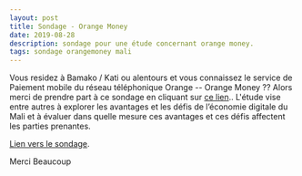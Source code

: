 ```yaml
---
layout: post
title: Sondage - Orange Money
date: 2019-08-28
description: sondage pour une étude concernant orange money.
tags: sondage orangemoney mali
---
```

Vous residez à Bamako / Kati ou alentours et vous connaissez le service de Paiement mobile du réseau téléphonique Orange -- Orange Money ??
Alors merci de prendre part à ce sondage en cliquant sur [ce lien](https://docs.google.com/forms/d/e/1FAIpQLSeFXW_QUR9FKW65OdAR1UjUt-lX5eLrjM4S7wClnSghQ-APBQ/viewform?vc=0&c=0&w=1&fbclid=IwAR2ltEOhjCRHGqS2GA-IDlxoq0kjVv_ZEx1QMNBUXWR17MJbEpsDmEvyioc).. L'étude vise entre autres à explorer les avantages
et les défis de l’économie digitale du Mali et à évaluer dans quelle mesure ces avantages et ces défis affectent les parties prenantes.

[Lien vers le sondage](https://docs.google.com/forms/d/e/1FAIpQLSeFXW_QUR9FKW65OdAR1UjUt-lX5eLrjM4S7wClnSghQ-APBQ/viewform?vc=0&c=0&w=1&fbclid=IwAR2ltEOhjCRHGqS2GA-IDlxoq0kjVv_ZEx1QMNBUXWR17MJbEpsDmEvyioc).

Merci Beaucoup
